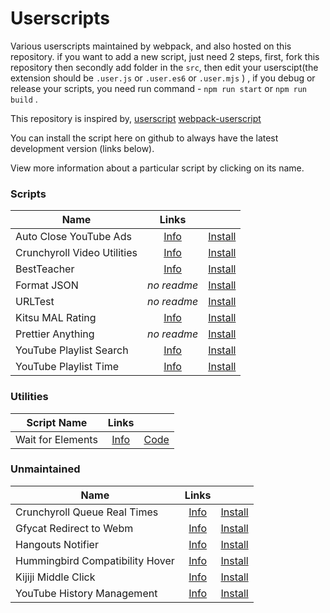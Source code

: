 # Userscripts

Various userscripts maintained by webpack, and also hosted on this repository.
if you want to add a new script, just need 2 steps, first, fork this repository then secondly add folder in the `src`,  then edit your userscipt(the extension should be `.user.js` or `.user.es6` or `.user.mjs` ) , if you debug or release your scripts, you need run command -  `npm run start` or `npm run build` .

This repository is inspired by,
[userscript](https://github.com/fuzetsu/userscripts)
[webpack-userscript](https://github.com/momocow/webpack-userscript)

You can install the script here on github to always have the latest development version (links below).

View more information about a particular script by clicking on its name.

### Scripts

|Name|Links||
|-|:-:|:-:|
|Auto Close YouTube Ads|[Info](https://github.com/niubilityfrontend/userscripts/tree/master/src/auto-close-youtube-ads)|[Install](https://github.com/niubilityfrontend/userscripts/raw/master/dist/auto-close-youtube-ads.user.js)|
|Crunchyroll Video Utilities|[Info](https://github.com/niubilityfrontend/userscripts/tree/master/src/crunchyroll-video-utilities)|[Install](https://github.com/niubilityfrontend/userscripts/raw/master/dist/crunchyroll-video-utilties.user.js)|
|BestTeacher|[Info](https://github.com/niubilityfrontend/userscripts/tree/master/src/findteacherson51talk)|[Install](https://github.com/niubilityfrontend/userscripts/raw/master/dist/findingteacher.user.js)|
|Format JSON|_no readme_|[Install](https://github.com/niubilityfrontend/userscripts/raw/master/dist/format-json.user.js)|
|URLTest|_no readme_|[Install](https://github.com/niubilityfrontend/userscripts/raw/master/dist/URLTest.user.js)|
|Kitsu MAL Rating|[Info](https://github.com/niubilityfrontend/userscripts/tree/master/src/kitsu-mal-rating)|[Install](https://github.com/niubilityfrontend/userscripts/raw/master/dist/kitsu-mal-rating.user.js)|
|Prettier Anything|_no readme_|[Install](https://github.com/niubilityfrontend/userscripts/raw/master/dist/prettier-anything.user.js)|
|YouTube Playlist Search|[Info](https://github.com/niubilityfrontend/userscripts/tree/master/src/youtube-playlist-search)|[Install](https://github.com/niubilityfrontend/userscripts/raw/master/dist/youtube-playlist-search.user.js)|
|YouTube Playlist Time|[Info](https://github.com/niubilityfrontend/userscripts/tree/master/src/youtube-playlist-time)|[Install](https://github.com/niubilityfrontend/userscripts/raw/master/dist/youtube-playlist-time.user.js)|

### Utilities

| Script Name       |      Links       |                  |
| ----------------- | :--------------: | :--------------: |
| Wait for Elements | [Info][infolink] | [Code][codelink] |

[infolink]: https://github.com/fuzetsu/userscripts/tree/master/wait-for-elements
[codelink]: https://github.com/fuzetsu/userscripts/raw/master/wait-for-elements/wait-for-elements.js

### Unmaintained

|Name|Links||
|-|:-:|:-:|
|Crunchyroll Queue Real Times|[Info](https://github.com/niubilityfrontend/userscripts/tree/master/src/crunchyroll-queue-times)|[Install](https://github.com/niubilityfrontend/userscripts/raw/master/dist/crunchyroll-queue-times.user.js)|
|Gfycat Redirect to Webm|[Info](https://github.com/niubilityfrontend/userscripts/tree/master/src/gfycat-redirect-to-webm)|[Install](https://github.com/niubilityfrontend/userscripts/raw/master/dist/gfycat-redirect-to-webm.user.js)|
|Hangouts Notifier|[Info](https://github.com/niubilityfrontend/userscripts/tree/master/src/hangouts-notifier)|[Install](https://github.com/niubilityfrontend/userscripts/raw/master/dist/hangouts-notifier.user.js)|
|Hummingbird Compatibility Hover|[Info](https://github.com/niubilityfrontend/userscripts/tree/master/src/hummingbird-compatibility-hover)|[Install](https://github.com/niubilityfrontend/userscripts/raw/master/dist/hummingbird-compatibility-hover.user.js)|
|Kijiji Middle Click|[Info](https://github.com/niubilityfrontend/userscripts/tree/master/src/kijiji-middle-click)|[Install](https://github.com/niubilityfrontend/userscripts/raw/master/dist/kijiji-middle-click.user.js)|
|YouTube History Management|[Info](https://github.com/niubilityfrontend/userscripts/tree/master/src/youtube-history-management)|[Install](https://github.com/niubilityfrontend/userscripts/raw/master/dist/youtube-history-management.user.js)|